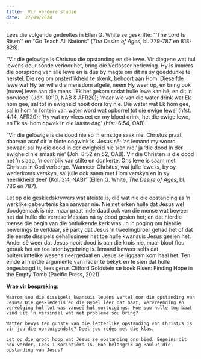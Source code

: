 ```yaml
---
title:  Vir verdere studie
date:  27/09/2024
---
```


Lees die volgende gedeeltes in Ellen G. White se geskrifte: “‘The Lord Is Risen’” en “Go Teach All Nations” (_The Desire of Ages_, bl. 779-787 en 818-828).

“Vir die gelowige is Christus die opstanding en die lewe. Vir diegene wat hul lewens deur sonde verloor het, bring die Verlosser herlewing. Hy is immers die oorsprong van alle lewe en is dus by magte om dit na sy goeddunke te herstel. Die reg om onsterflikheid te skenk, behoort aan Hom. Dieselfde lewe wat Hy ter wille die mensdom afgelê, neem Hy weer op, en bring ook [nuwe] lewe aan die mens. ‘Ek het gekom sodat hulle lewe kan hê, en dit in oorvloed’ (Joh. 10:10, NAB & AFR20); ‘maar wie van die water drink wat Ek hom gee, sal tot in ewigheid nooit dors kry nie. Die water wat Ek hom gee, sal in hom ’n fontein van water word wat opborrel tot die ewige lewe’ (hfst. 4:14, AFR20); ‘Hy wat my vlees eet en my bloed drink, het die ewige lewe, en Ek sal hom opwek in die laaste dag’ (hfst. 6:54, OAB).

“Vir die gelowige is die dood nie so ’n ernstige saak nie. Christus praat daarvan asof dit ’n blote oogwink is. Jesus sê: ‘as iemand my woord bewaar, sal hy die dood in der ewigheid nie sien nie,’ ja ‘die dood in der ewigheid nie smaak nie’ (Joh. 8:52 en 52, OAB). Vir die Christen is die dood net ’n slaap, ’n oomblik van stilte en donkerte. Ons lewe is saam met Christus in God verborge. ‘Wanneer Christus, wat julle lewe is, by sy wederkoms verskyn, sal julle ook saam met Hom verskyn en in sy heerlikheid deel’ (Kol. 3:4, NAB)” (Ellen G. White, _The Desire of Ages_, bl. 786 en 787).

Let op die geskiedskrywers wat ateïste is, dié wat nie die opstanding as ’n werklike gebeurtenis kan aanvaar nie. Nie net erken hulle dat Jesus wel doodgemaak is nie, maar praat inderdaad ook van die mense wat beweer het dat hulle die verrese Messias ná sy dood gesien het; en dat hierdie mense die begin van die ontluikende kerk was. In ’n poging om hierdie bewerings te verklaar, sê party dat Jesus ’n tweelingbroer gehad het of dat die eerste dissipels gehallusineer het toe hulle kwansuis Jesus gesien het. Ander sê weer dat Jesus nooit dood is aan die kruis nie, maar bloot flou geraak het en toe later bygebring is. Iemand beweer selfs dat buiteruimtelike wesens neergedaal en Jesus se liggaam kom haal het. Ten einde al hierdie argumente van nader te bekyk en te sien dat hulle ongeslaagd is, lees gerus Clifford Goldstein se boek Risen: Finding Hope in the Empty Tomb (Pacific Press, 2021).

**Vrae vir bespreking**:

`Waarom sou die dissipels kwansuis leuens vertel oor die opstanding van Jesus? Die geskiedenis en die Bybel leer dat haat, vervreemding en vervolging hul lot was vanweë hul oortuigings. Hoe sou hulle tog baat vind uit ’n versinsel wat net probleme sou bring?`

`Watter bewys ten gunste van die letterlike opstanding van Christus is vir jou die oortuigendste? Deel jou redes met die klas.`

`Let op die groot hoop wat Jesus se opstanding ons bied. Bepeins dit nou verder. Lees 1 Korintiërs 15. Hoe belangrik ag Paulus die opstanding van Jesus?`